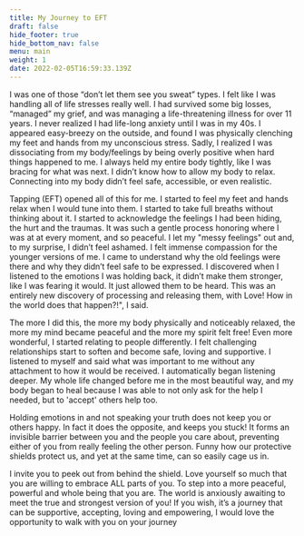 ```yaml
---
title: My Journey to EFT
draft: false
hide_footer: true
hide_bottom_nav: false
menu: main
weight: 1
date: 2022-02-05T16:59:33.139Z
---
```


I was one of those “don’t let them see you sweat” types. I felt like I was handling all of life stresses really well. I had survived some big losses, “managed” my grief, and was managing a life-threatening illness for over 11 years. I never realized I had life-long anxiety until I was in my 40s. I appeared easy-breezy on the outside, and found I was physically clenching my feet and hands from my unconscious stress. Sadly, I realized I was dissociating from my body/feelings by being overly positive when hard things happened to me. I always held my entire body tightly, like I was bracing for what was next. I didn’t know how to allow my body to relax. Connecting into my body didn’t feel safe, accessible, or even realistic.
 
Tapping (EFT) opened all of this for me. I started to feel my feet and hands relax when I would tune into them. I started to take full breaths without thinking about it. I started to acknowledge the feelings I had been hiding, the hurt and the traumas. It was such a gentle process honoring where I was at at every moment, and so peaceful. I let my "messy feelings" out and, to my surprise, I didn’t feel ashamed. I felt immense compassion for the younger versions of me. I came to understand why the old feelings were there and why they didn’t feel safe to be expressed. I discovered when I listened to the emotions I was holding back, it didn’t make them stronger, like I was fearing it would. It just allowed them to be heard. This was an entirely new discovery of processing and releasing them, with Love! How in the world does that happen?!", I said. 
 
The more I did this, the more my body physically and noticeably relaxed, the more my mind became peaceful and the more my spirit felt free! Even more wonderful, I started relating to people differently. I felt challenging relationships start to soften and become safe, loving and supportive. I listened to myself and said what was important to me without any attachment to how it would be received. I automatically began listening deeper. My whole life changed before me in the most beautiful way, and my body began to heal because I was able to not only ask for the help I needed, but to 'accept' others help too.
 
Holding emotions in and not speaking your truth does not keep you or others happy. In fact it does the opposite, and keeps you stuck! It forms an invisible barrier between you and the people you care about, preventing either of you from really feeling the other person. Funny how our protective shields protect us, and yet at the same time, can so easily cage us in.
 
I invite you to peek out from behind the shield. Love yourself so much that you are willing to embrace ALL parts of you. To step into a more peaceful, powerful and whole being that you are. The world is anxiously awaiting to meet the true and strongest version of you! If you wish, it’s a journey that can be supportive, accepting, loving and empowering, I would love the opportunity to walk with you on your journey 

